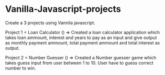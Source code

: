 # Vanilla-Javascript-projects

Create a 3 projects using Vannila javascript.

Project 1 = Loan Calculator () =>
Created a loan calculator application which takes loan ammount, interest and years to pay as an input and give output as monthly payment ammount, total payment ammount and total interest as output.

Project 2 = Number Guesser () =>
Created a Number guesser game which takes guess input from user between 1 to 10. User have to guess correct number to win.

